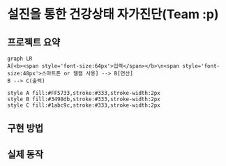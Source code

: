 # 설진을 통한 건강상태 자가진단(Team :p)  
## 프로젝트 요약
```mermaid
graph LR
A[<b><span style='font-size:64px'>입력</span></b>\n<span style='font-size:48px'>스마트폰 or 웹캠 사용] --> B[연산]
B --> C(출력)

style A fill:#FF5733,stroke:#333,stroke-width:2px
style B fill:#3498db,stroke:#333,stroke-width:2px
style C fill:#1abc9c,stroke:#333,stroke-width:2px

```
## 구현 방법
## 실제 동작
